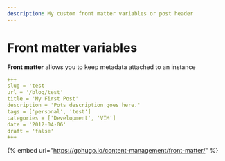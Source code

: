 ```yaml
---
description: My custom front matter variables or post header
---
```


# Front matter variables

**Front matter** allows you to keep metadata attached to an instance&#x20;

```yaml
+++
slug = 'test'
url = '/blog/test'
title = 'My First Post'
description = 'Pots description goes here.'
tags = ['personal', 'test']
categories = ['Development', 'VIM']
date = '2012-04-06'
draft = 'false'
+++
```

{% embed url="https://gohugo.io/content-management/front-matter/" %}
